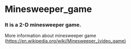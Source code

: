 # Minesweeper_game
### It is a 2-D minesweeper game.
More information about minesweeper game (https://en.wikipedia.org/wiki/Minesweeper_(video_game)

